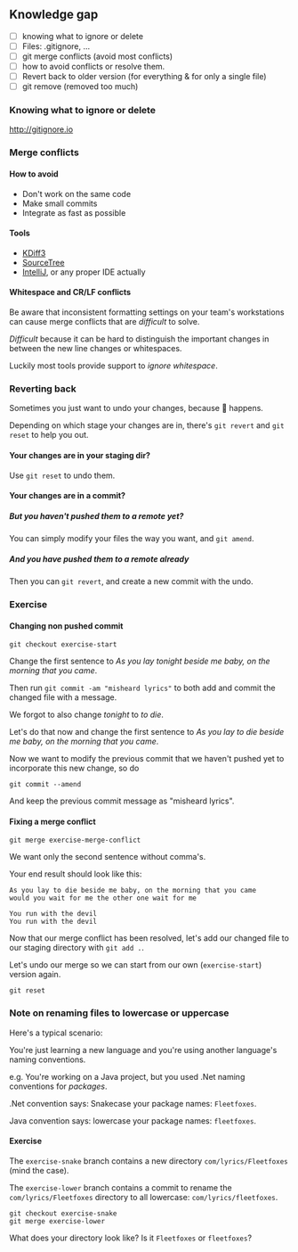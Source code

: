## Knowledge gap

* [ ] knowing what to ignore or delete
* [ ] Files: .gitignore, …
* [ ] git merge conflicts (avoid most conflicts)
* [ ] how to avoid conflicts or resolve them.
* [ ] Revert back to older version (for everything & for only a single file)
* [ ] git remove (removed too much)

### Knowing what to ignore or delete
http://gitignore.io

### Merge conflicts
#### How to avoid
* Don't work on the same code
* Make small commits
* Integrate as fast as possible

#### Tools
* [KDiff3](http://kdiff3.sourceforge.net/)
* [SourceTree](https://www.sourcetreeapp.com/)
* [IntelliJ](https://www.jetbrains.com/help/idea/2016.3/using-git-integration.html), or any proper IDE actually

#### Whitespace and CR/LF conflicts
Be aware that inconsistent formatting settings on your team's workstations can cause merge conflicts that are _difficult_ to solve.

_Difficult_ because it can be hard to distinguish the important changes in between the new line changes or whitespaces.

Luckily most tools provide support to _ignore whitespace_.

### Reverting back
Sometimes you just want to undo your changes, because :poop: happens.

Depending on which stage your changes are in, there's `git revert` and `git reset` to help you out.

#### Your changes are in your staging dir?
Use `git reset` to undo them.

#### Your changes are in a commit?
##### But you haven't pushed them to a remote yet?
You can simply modify your files the way you want, and `git amend`.

##### And you have pushed them to a remote already
Then you can `git revert`, and create a new commit with the undo.

### Exercise
#### Changing non pushed commit
    git checkout exercise-start

Change the first sentence to _As you lay tonight beside me baby, on the morning that you came_.

Then run `git commit -am "misheard lyrics"` to both add and commit the changed file with a message.

We forgot to also change _tonight_ to _to die_.

Let's do that now and change the first sentence to _As you lay to die beside me baby, on the morning that you came_.

Now we want to modify the previous commit that we haven't pushed yet to incorporate this new change, so do

    git commit --amend

And keep the previous commit message as "misheard lyrics".

#### Fixing a merge conflict

    git merge exercise-merge-conflict

We want only the second sentence without comma's.

Your end result should look like this:
```
As you lay to die beside me baby, on the morning that you came
would you wait for me the other one wait for me

You run with the devil
You run with the devil
```

Now that our merge conflict has been resolved, let's add our changed file to our staging directory with `git add .`.

Let's undo our merge so we can start from our own (`exercise-start`) version again.

    git reset


### Note on renaming files to lowercase or uppercase
Here's a typical scenario:

You're just learning a new language and you're using another language's naming conventions.

e.g. You're working on a Java project, but you used .Net naming conventions for _packages_.

.Net convention says: Snakecase your package names: `Fleetfoxes`.

Java convention says: lowercase your package names: `fleetfoxes`.

#### Exercise
The `exercise-snake` branch contains a new directory `com/lyrics/Fleetfoxes` (mind the case).

The `exercise-lower` branch contains a commit to rename the `com/lyrics/Fleetfoxes` directory to all lowercase: `com/lyrics/fleetfoxes`.

    git checkout exercise-snake
    git merge exercise-lower

What does your directory look like? Is it `Fleetfoxes` or `fleetfoxes`?